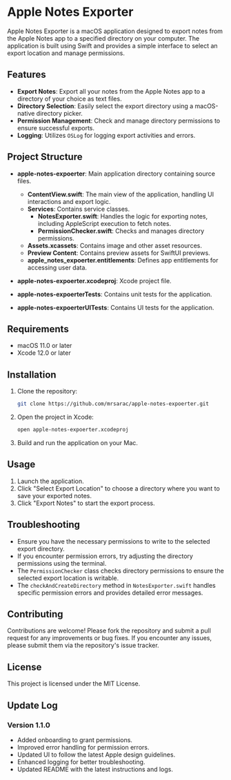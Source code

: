 # Apple Notes Exporter

Apple Notes Exporter is a macOS application designed to export notes from the Apple Notes app to a specified directory on your computer. The application is built using Swift and provides a simple interface to select an export location and manage permissions.

## Features

- **Export Notes**: Export all your notes from the Apple Notes app to a directory of your choice as text files.
- **Directory Selection**: Easily select the export directory using a macOS-native directory picker.
- **Permission Management**: Check and manage directory permissions to ensure successful exports.
- **Logging**: Utilizes `OSLog` for logging export activities and errors.

## Project Structure

- **apple-notes-expoerter**: Main application directory containing source files.

  - **ContentView.swift**: The main view of the application, handling UI interactions and export logic.
  - **Services**: Contains service classes.
    - **NotesExporter.swift**: Handles the logic for exporting notes, including AppleScript execution to fetch notes.
    - **PermissionChecker.swift**: Checks and manages directory permissions.
  - **Assets.xcassets**: Contains image and other asset resources.
  - **Preview Content**: Contains preview assets for SwiftUI previews.
  - **apple_notes_expoerter.entitlements**: Defines app entitlements for accessing user data.

- **apple-notes-expoerter.xcodeproj**: Xcode project file.
- **apple-notes-expoerterTests**: Contains unit tests for the application.
- **apple-notes-expoerterUITests**: Contains UI tests for the application.

## Requirements

- macOS 11.0 or later
- Xcode 12.0 or later

## Installation

1. Clone the repository:

   ```bash
   git clone https://github.com/mrsarac/apple-notes-expoerter.git
   ```

2. Open the project in Xcode:

   ```bash
   open apple-notes-expoerter.xcodeproj
   ```

3. Build and run the application on your Mac.

## Usage

1. Launch the application.
2. Click "Select Export Location" to choose a directory where you want to save your exported notes.
3. Click "Export Notes" to start the export process.

## Troubleshooting

- Ensure you have the necessary permissions to write to the selected export directory.
- If you encounter permission errors, try adjusting the directory permissions using the terminal.
- The `PermissionChecker` class checks directory permissions to ensure the selected export location is writable.
- The `checkAndCreateDirectory` method in `NotesExporter.swift` handles specific permission errors and provides detailed error messages.

## Contributing

Contributions are welcome! Please fork the repository and submit a pull request for any improvements or bug fixes. If you encounter any issues, please submit them via the repository's issue tracker.

## License

This project is licensed under the MIT License.

## Update Log

### Version 1.1.0
- Added onboarding to grant permissions.
- Improved error handling for permission errors.
- Updated UI to follow the latest Apple design guidelines.
- Enhanced logging for better troubleshooting.
- Updated README with the latest instructions and logs.
